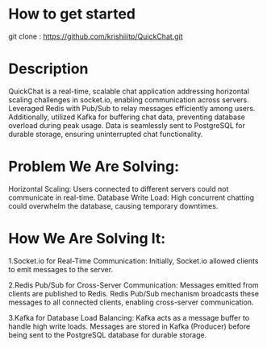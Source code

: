 # How to get started

git clone : https://github.com/krishiiitp/QuickChat.git

# Description

QuickChat is a real-time, scalable chat application addressing horizontal scaling challenges in socket.io, enabling communication across servers. Leveraged Redis with Pub/Sub to relay messages efficiently among users. Additionally, utilized Kafka for buffering chat data, preventing database overload during peak usage. Data is seamlessly sent to PostgreSQL for durable storage, ensuring uninterrupted chat functionality.

# Problem We Are Solving:

Horizontal Scaling: Users connected to different servers could not communicate in real-time. Database Write Load: High concurrent chatting could overwhelm the database, causing temporary downtimes.

# How We Are Solving It:

1.Socket.io for Real-Time Communication: Initially, Socket.io allowed clients to emit messages to the server.

2.Redis Pub/Sub for Cross-Server Communication: Messages emitted from clients are published to Redis. Redis Pub/Sub mechanism broadcasts these messages to all connected clients, enabling cross-server communication.

3.Kafka for Database Load Balancing: Kafka acts as a message buffer to handle high write loads. Messages are stored in Kafka (Producer) before being sent to the PostgreSQL database for durable storage.
